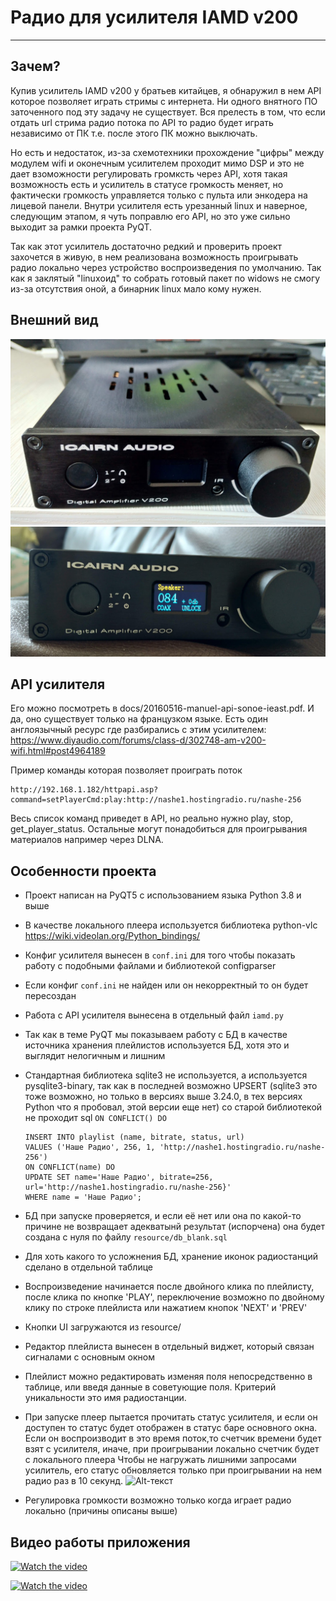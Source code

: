 # Радио для усилителя IAMD v200
_____
## Зачем?
Купив усилитель IAMD v200 у братьев китайцев, я обнаружил в нем API которое позволяет играть стримы с интернета.
Ни одного внятного ПО заточенного под эту задачу не существует.
Вся прелесть в том, что если отдать url стрима радио потока по API то радио будет играть независимо от ПК т.е. после этого ПК можно выключать.

Но есть и недостаток, из-за схемотехники прохождение "цифры" между модулем wifi и оконечным усилителем проходит мимо DSP и это не дает взоможности регулировать громксть через API, хотя такая возможность есть и усилитель в статусе громкость меняет, но фактически громкость управляется только с пульта или энкодера на лицевой панели.
Внутри усилителя есть урезанный linux и наверное, следующим этапом, я чуть поправлю его API, но это уже сильно выходит за рамки проекта PyQT.

Так как этот усилитель достаточно редкий и проверить проект захочется в живую, в нем реализована возможность проигрывать радио локально через устройство воспроизведения по умолчанию.
Так как я заклятый "linuxоид" то собрать готовый пакет по widows не смогу из-за отсутствия оной, а бинарник linux мало кому нужен. 

## Внешний вид
![Alt-текст](https://github.com/sersad/iamd_v200/blob/3c860a99389b32bab8be9123ab4edf626b04c2d3/docs/IMG_20180329_111747_HDR.jpg?raw=true "Внешний вид выкл")
![Alt-текст](https://github.com/sersad/iamd_v200/blob/3c860a99389b32bab8be9123ab4edf626b04c2d3/docs/IMG_20180329_112004_HDR.jpg?raw=true "Внешний вид вкл")

## API усилителя
Его можно посмотреть в docs/20160516-manuel-api-sonoe-ieast.pdf. И да, оно существует только на французком языке.
Есть один англоязычный ресурс где разбирались с этим усилителем: https://www.diyaudio.com/forums/class-d/302748-am-v200-wifi.html#post4964189

Пример команды которая позволяет проиграть поток 
```
http://192.168.1.182/httpapi.asp?command=setPlayerCmd:play:http://nashe1.hostingradio.ru/nashe-256
```
Весь список команд приведет в API, но реально нужно play, stop, get_player_status. Остальные могут понадобиться для проигрывания материалов например через DLNA.


## Особенности проекта

* Проект написан на PyQT5 с использованием языка Python 3.8 и выше
  
* В качестве локального плеера используется библиотека python-vlc https://wiki.videolan.org/Python_bindings/

* Конфиг усилителя вынесен в `conf.ini` для того чтобы показать работу с подобными файлами и библиотекой configparser

* Если конфиг `conf.ini` не найден или он некорректный то он будет пересоздан

* Работа с API усилителя вынесена в отдельный файл `iamd.py`

* Так как в теме PyQT мы показываем работу с БД в качестве источника хранения плейлистов используется БД, хотя это и выглядит нелогичным и лишним
  
* Стандартная библиотека sqlite3 не используется, а используется pysqlite3-binary, так как в последней возможно UPSERT (sqlite3 это тоже возможно, но только в версиях выше 3.24.0, в тех версиях Python что я пробовал, этой версии еще нет)
со старой библиотекой не проходит sql `ON CONFLICT() DO`
  ```sqlite
  INSERT INTO playlist (name, bitrate, status, url)
  VALUES ('Наше Радио', 256, 1, 'http://nashe1.hostingradio.ru/nashe-256') 
  ON CONFLICT(name) DO 
  UPDATE SET name='Наше Радио', bitrate=256, url='http://nashe1.hostingradio.ru/nashe-256}' 
  WHERE name = 'Наше Радио';

* БД при запуске проверяется, и если её нет или она по какой-то причине не возвращает адекватынй результат (испорчена) она будет создана с нуля по файлу `resource/db_blank.sql`
  
* Для хоть какого то усложнения БД, хранение иконок радиостанций сделано в отдельной таблице

* Воспроизведение начинается после двойного клика по плейлисту, после клика по кнопке 'PLAY', переключение возможно по двойному клику по строке плейлиста или нажатием кнопок 'NEXT' и 'PREV'

* Кнопки UI загружаются из resource/

* Редактор плейлиста вынесен в отдельный виджет, который связан сигналами с основным окном

* Плейлист можно редактировать изменяя поля непосредственно в таблице, или введя данные в советующие поля. Критерий уникальности это имя радиостанции.

* При запуске плеер пытается прочитать статус усилителя, и если он доступен то статус будет отображен в статус баре основного окна.
Если он воспроизводит в это время поток,то счетчик времени будет взят с усилителя, иначе, при проигрывании локально счетчик будет с локального плеера
  Чтобы не нагружать лишними запросами усилитель, его статус обновляется только при проигрывании на нем радио раз в 10 секунд.
  ![Alt-текст](https://github.com/sersad/iamd_v200/blob/b537a1efe2c11ea9e1d2429db0a42654603c1d29/docs/iamd_status.png?raw=true "статус усилителя")
  
* Регулировка громкости возможно только когда играет радио локально (причины описаны выше)


## Видео работы приложения

[![Watch the video](https://i.imgur.com/vKb2F1B.png)](https://youtu.be/dQw4w9WgXcQ)

[![Watch the video](https://i.imgur.com/vKb2F1B.png)](https://youtu.be/dQw4w9WgXcQ)

  



